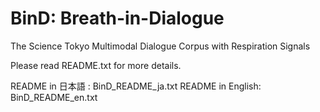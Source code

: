 # BinD: Breath-in-Dialogue

The Science Tokyo Multimodal Dialogue Corpus with Respiration Signals

Please read README.txt for more details.

README in 日本語 : BinD_README_ja.txt
README in English: BinD_README_en.txt
